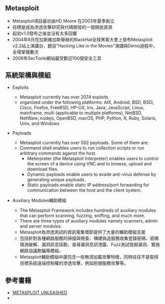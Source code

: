 #


## Metasploit
- Metasploit項目最初由HD Moore 在2003年夏季創立
- 目標是成為滲透攻擊研究與代碼開發的一個開放資源
- 起初v1.0發布之後並沒有太多回響
- 2004年8月在拉斯維加斯舉辦的BlackHat全球黑客大會上發布Metasploit v2.2站上演講台，題目”Hacking Like in the Movies”演講與Demo過程中，全場掌聲數次
- 2006年SecToole網站最受歡迎100個安全工具

## 系統架構與模組

- Exploits
  - Metasploit currently has over 2074 exploits
  - organized under the following platforms: AIX, Android, BSD, BSDi, Cisco, Firefox, FreeBSD, HP-UX, Irix, Java, JavaScript, Linux, mainframe, multi (applicable to multiple platforms), NetBSD, NetWare, nodejs, OpenBSD, macOS, PHP, Python, R, Ruby, Solaris, Unix, and Windows

- Payloads
  - Metasploit currently has over 592 payloads. Some of them are:
  - Command shell enables users to run collection scripts or run arbitrary commands against the host.
    - Meterpreter (the Metasploit Interpreter) enables users to control the screen of a device using VNC and to browse, upload and download files.
    - Dynamic payloads enable users to evade anti-virus defense by generating unique payloads.
    - Static payloads enable static IP address/port forwarding for communication between the host and the client system.
- Auxiliary Modules輔助模組
  - The Metasploit Framework includes hundreds of auxiliary modules that can perform scanning, fuzzing, sniffing, and much more. 
  - There are three types of auxiliary modules namely scanners, admin and server modules.
  - Metasploit為滲透測試的資訊蒐集環節提供了大量的輔助模組支援
  - 包括針對各種網路服務的掃描與檢查、構建偽造服務收集登錄密碼、密碼猜測破解、漏洞訊息探勘、查尋漏洞息訊洩露、Fuzz測試發掘漏洞、實施網路協議欺騙等模組，
  - Metasploit輔助模組中還包含一些無須加載攻擊特徵，同時往往不是取得目標系統遠端控制權的滲透攻擊，例如拒絕服務攻擊等。


## 參考書籍 

- [METASPLOIT UNLEASHED](https://www.offensive-security.com/metasploit-unleashed/)
- 
